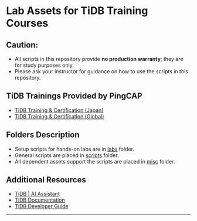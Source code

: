 # Lab Assets for TiDB Training Courses
## Caution:
+ All scripts in this repository provide **no production warranty**; they are for study purposes only.
+ Please ask your instructor for guidance on how to use the scripts in this repository.

## TiDB Trainings Provided by PingCAP
+ [TiDB Training & Certification (Japan)](https://pingcap.co.jp/education/)
+ [TiDB Training & Certification (Global)](https://tidb.io/education/)

## Folders Description
+ Setup scripts for hands-on labs are in [labs](labs) folder.
+ General scripts are placed in [scripts](/scripts) folder.
+ All dependent assets support the scripts are placed in [misc](/scripts/misc) folder.

## Additional Resources
+ [TiDB | AI Assistant](https://tidb.ai)
+ [TiDB Documentation](https://docs.pingcap.com/)
+ [TiDB Developer Guide](https://docs.pingcap.com/tidb/stable/dev-guide-overview)

------------------------------------------------------------------------------
